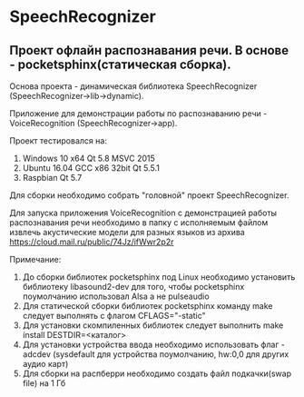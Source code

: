 # SpeechRecognizer
Проект офлайн распознавания речи. В основе - pocketsphinx(статическая сборка).
---------
Основа проекта - динамическая библиотека SpeechRecognizer (SpeechRecognizer->lib->dynamic).

Приложение для демонстрации работы по распознаванию речи - VoiceRecognition (SpeechRecognizer->app).

Проект тестировался на:
1. Windows 10 x64 Qt 5.8 MSVC 2015
2. Ubuntu 16.04 GCC x86 32bit Qt 5.5.1
3. Raspbian Qt 5.7

Для сборки необходимо собрать "головной" проект SpeechRecognizer. 

Для запуска приложения VoiceRecognition с демонстрацией работы распознавания речи необходимо в папку с исполняемым файлом извлечь акустические модели для разных языков из архива https://cloud.mail.ru/public/74Jz/ifWwr2p2r

Примечание:
1. До сборки библиотек pocketsphinx под Linux необходимо установить библиотеку libasound2-dev для того, чтобы pocketsphinx поумолчанию использовал Alsa а не pulseaudio
2. Для статической сборки библиотек pocketsphinx команду make следует выполнять с флагом CFLAGS="-static"
3. Для установки скомпиленных библиотек следует выполнить make install DESTDIR=<каталог>
4. Для установки устройства ввода необходимо использовать флаг -adcdev (sysdefault для устройства поумолчанию, hw:0,0 для других аудио карт)
5. Для сборки на распберри необходимо создать файл подкачки(swap file) на 1 Гб
